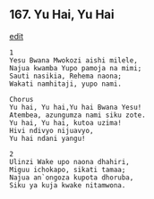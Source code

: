 ## 167. Yu Hai, Yu Hai
[edit](https://docs.google.com/document/d/1RJBhrSgefkMf2PbW3at5u4cm77JdoA3v/edit?mode=html)




    1
    Yesu Bwana Mwokozi aishi milele,
    Najua kwamba Yupo pamoja na mimi;
    Sauti nasikia, Rehema naona;
    Wakati namhitaji, yupo nami.

    Chorus
    Yu hai, Yu hai,Yu hai Bwana Yesu!
    Atembea, azungumza nami siku zote.
    Yu hai, Yu hai, kutoa uzima!
    Hivi ndivyo nijuavyo,
    Yu hai ndani yangu!

    2
    Ulinzi Wake upo naona dhahiri,
    Miguu ichokapo, sikati tamaa;
    Najua an`ongoza kupota dhoruba,
    Siku ya kuja kwake nitamwona.


